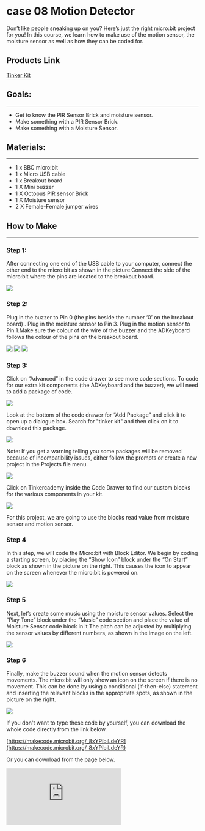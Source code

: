 ﻿# case 08 Motion Detector

Don’t like people sneaking up on you? Here’s just the right micro:bit project for you! In this course, we learn how to make use of the motion sensor, the moisture sensor as well as how they can be coded for.

## Products Link

[Tinker Kit](https://www.elecfreaks.com/micro-bit-tinker-kit.html)

## Goals:
---

- Get to know the PIR Sensor Brick and moisture sensor.
- Make something with a PIR Sensor Brick.
- Make something with a Moisture Sensor.


## Materials:
---

- 1 x BBC micro:bit
- 1 x Micro USB cable
- 1 x Breakout board
- 1 X Mini buzzer
- 1 X Octopus PIR sensor Brick
- 1 X Moisture sensor
- 2 X Female-Female jumper wires


## How to Make
---

### Step 1:

After connecting one end of the USB cable to your computer, connect the other end to the micro:bit as shown in the picture.Connect the side of the micro:bit where the pins are located to the breakout board.

![](https://wiki-media-ef.oss-cn-hongkong.aliyuncs.com//images/64lAG8S.jpg)

### Step 2:

Plug in the buzzer to Pin 0 (the pins beside the number ‘0’ on the breakout board) . Plug in the moisture sensor to Pin 3. Plug in the motion sensor to Pin 1.Make sure the colour of the wire of the buzzer and the ADKeyboard follows the colour of the pins on the breakout board.

![](https://wiki-media-ef.oss-cn-hongkong.aliyuncs.com//images/NuBmxhy.jpg)
![](https://wiki-media-ef.oss-cn-hongkong.aliyuncs.com//images/Rj1DnJb.jpg)
![](https://wiki-media-ef.oss-cn-hongkong.aliyuncs.com//images/pHfDOO8.jpg)


### Step 3:

Click on “Advanced” in the code drawer to see more code sections.
To code for our extra kit components (the ADKeyboard and the buzzer), we will need to add a package of code.

![](https://wiki-media-ef.oss-cn-hongkong.aliyuncs.com//images/Lb5u8N0.jpg)

Look at the bottom of the code drawer for “Add Package” and click it to open up a dialogue box. Search for "tinker kit" and then click on it to download this package.

![](https://wiki-media-ef.oss-cn-hongkong.aliyuncs.com//images/pBgBfAm.png)

Note: If you get a warning telling you some packages will be removed because of incompatibility issues, either follow the prompts or create a new project in the Projects file menu.

![](https://wiki-media-ef.oss-cn-hongkong.aliyuncs.com//images/SRt0dDo.png)

Click on Tinkercademy inside the Code Drawer to find our custom blocks for the various components in your kit.

![](https://wiki-media-ef.oss-cn-hongkong.aliyuncs.com//images/WC0lzLU.png)

For this project, we are going to use the blocks read value from moisture sensor and motion sensor.

### Step 4

In this step, we will code the Micro:bit with Block Editor. We begin by coding a starting screen, by placing the “Show Icon” block under the “On Start” block as shown in the picture on the right.
This causes the icon to appear on the screen whenever the micro:bit is powered on.

![](https://wiki-media-ef.oss-cn-hongkong.aliyuncs.com//images/NFbqCkL.png)

### Step 5

Next, let’s create some music using the moisture sensor values.
Select the “Play Tone” block under the “Music” code section and place the value of Moisture Sensor code block in it
The pitch can be adjusted by multiplying the sensor values by different numbers, as shown in the image on the left.

![](https://wiki-media-ef.oss-cn-hongkong.aliyuncs.com//images/DfFWFin.png)

### Step 6

Finally, make the buzzer sound when the motion sensor detects movements. The micro:bit will only show an icon on the screen if there is no movement.
This can be done by using a conditional (if-then-else) statement and inserting the relevant blocks in the appropriate spots, as shown in the picture on the right.

![](https://wiki-media-ef.oss-cn-hongkong.aliyuncs.com//images/fbTZLgN.png)

If you don't want to type these code by yourself, you can download the whole code directly from the link below.

[https://makecode.microbit.org/_8xYPibiLdeYR](https://makecode.microbit.org/_8xYPibiLdeYR)

Or you can download from the page below.

<div
    style={{
        position: 'relative',
        paddingBottom: '60%',
        overflow: 'hidden',
    }}
>
    <iframe
        src="https://makecode.microbit.org/_8xYPibiLdeYR"
        frameborder="0"
        sandbox="allow-popups allow-forms allow-scripts allow-same-origin"
        style={{
            position: 'absolute',
            width: '100%',
            height: '100%',
        }}
    />
</div>


Now save these code into your micro:bit and have a try!
Succeed! You now have your very own Micro:bit motion detector!
